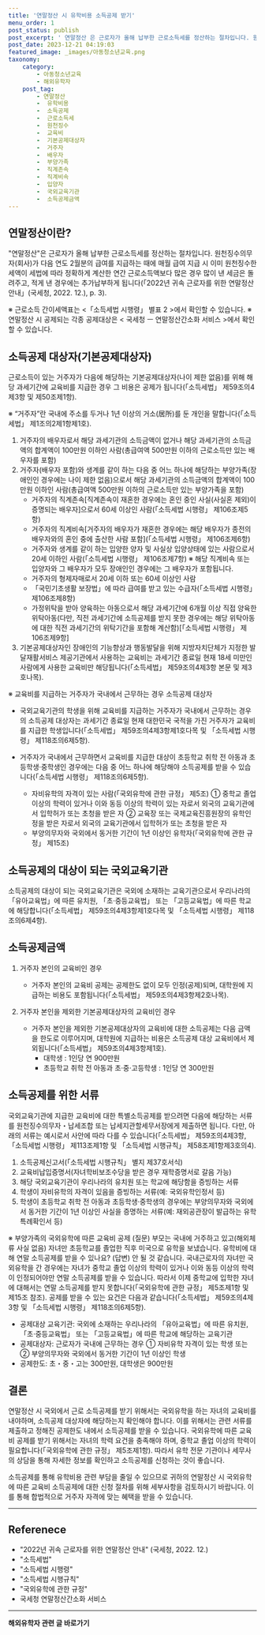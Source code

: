 ```yaml
---
title: '연말정산 시 유학비용 소득공제 받기'
menu_order: 1
post_status: publish
post_excerpt: ' 연말정산 은 근로자가 올해 납부한 근로소득세를 정산하는 절차입니다. 원천징수의무자 회사 가 다음 연도 2월분의 급여를 지급하는 때에 매월 급여 지급 시 이미 원천징수한 세액이 세법에 따라 정확하게 계산한 연간 근로소득액보다 많은 경우 많이 낸 세금은 돌려주고, 적게 낸 경우에는 추가납부하게 됩니다  2022년 귀속 근로자를 위한 연말정산 안내  국세청, 2022. 12. , p. 3 .'
post_date: 2023-12-21 04:19:03
featured_image: _images/아동청소년교육.png
taxonomy:
    category:
        - 아동청소년교육
        - 해외유학자
    post_tag:
        - 연말정산
        -  유학비용
        -  소득공제
        -  근로소득세
        -  원천징수
        -  교육비
        -  기본공제대상자
        -  거주자
        -  배우자
        -  부양가족
        -  직계존속
        -  직계비속
        -  입양자
        -  국외교육기관
        -  소득공제금액
---
```



## 연말정산이란?

"연말정산"은 근로자가 올해 납부한 근로소득세를 정산하는 절차입니다. 원천징수의무자(회사)가 다음 연도 2월분의 급여를 지급하는 때에 매월 급여 지급 시 이미 원천징수한 세액이 세법에 따라 정확하게 계산한 연간 근로소득액보다 많은 경우 많이 낸 세금은 돌려주고, 적게 낸 경우에는 추가납부하게 됩니다(「2022년 귀속 근로자를 위한 연말정산 안내」(국세청, 2022. 12.), p. 3).

※ 근로소득 간이세액표는 <「소득세법 시행령」 별표 2 >에서 확인할 수 있습니다.
※ 연말정산 시 공제되는 각종 공제대상은 < 국세청 ㅡ 연말정산간소화 서비스 >에서 확인할 수 있습니다.

## 소득공제 대상자(기본공제대상자)

근로소득이 있는 거주자가 다음에 해당하는 기본공제대상자(나이 제한 없음)를 위해 해당 과세기간에 교육비를 지급한 경우 그 비용은 공제가 됩니다(「소득세법」 제59조의4제3항 및 제50조제1항).

※ “거주자”란 국내에 주소를 두거나 1년 이상의 거소(居所)를 둔 개인을 말합니다(「소득세법」 제1조의2제1항제1호).
1. 거주자의 배우자로서 해당 과세기관의 소득금액이 없거나 해당 과세기관의 소득금액의 합계액이 100만원 이하인 사람(총급여액 500만원 이하의 근로소득만 있는 배우자를 포함)
2. 거주자(배우자 포함)와 생계를 같이 하는 다음 중 어느 하나에 해당하는 부양가족(장애인인 경우에는 나이 제한 없음)으로서 해당 과세기관의 소득금액의 합계액이 100만원 이하인 사람(총급여액 500만원 이하의 근로소득만 있는 부양가족을 포함)
   - 거주자의 직계존속[직계존속이 재혼한 경우에는 혼인 중인 사실(사실혼 제외)이 증명되는 배우자]으로서 60세 이상인 사람(「소득세법 시행령」 제106조제5항)
   - 거주자의 직계비속[거주자의 배우자가 재혼한 경우에는 해당 배우자가 종전의 배우자와의 혼인 중에 출산한 사람 포함](「소득세법 시행령」 제106조제6항)
   - 거주자와 생계를 같이 하는 입양한 양자 및 사실상 입양상태에 있는 사람으로서 20세 이하인 사람(「소득세법 시행령」 제106조제7항)
      ※ 해당 직계비속 또는 입양자와 그 배우자가 모두 장애인인 경우에는 그 배우자가 포함됩니다.
   - 거주자의 형제자매로서 20세 이하 또는 60세 이상인 사람
   - 「국민기초생활 보장법」에 따라 급여를 받고 있는 수급자(「소득세법 시행령」 제106조제8항)
   - 가정위탁을 받아 양육하는 아동으로서 해당 과세기간에 6개월 이상 직접 양육한 위탁아동(다만, 직전 과세기간에 소득공제를 받지 못한 경우에는 해당 위탁아동에 대한 직전 과세기간의 위탁기간을 포함해 계산함)[「소득세법 시행령」 제106조제9항]
3. 기본공제대상자인 장애인의 기능향상과 행동발달을 위해 지방자치단체가 지정한 발달재활서비스 제공기관에서 사용하는 교육비는 과세기간 종료일 현재 18세 미만인 사람에게 사용한 교육비만 해당됩니다(「소득세법」 제59조의4제3항 본문 및 제3호나목).

※ 교육비를 지급하는 거주자가 국내에서 근무하는 경우 소득공제 대상자
   - 국외교육기관의 학생을 위해 교육비를 지급하는 거주자가 국내에서 근무하는 경우의 소득공제 대상자는 과세기간 종료일 현재 대한민국 국적을 가진 거주자가 교육비를 지급한 학생입니다(「소득세법」 제59조의4제3항제1호다목 및 「소득세법 시행령」 제118조의6제5항).

   - 거주자가 국내에서 근무하면서 교육비를 지급한 대상이 초등학교 취학 전 아동과 초등학생·중학생인 경우에는 다음 중 어느 하나에 해당해야 소득공제를 받을 수 있습니다(「소득세법 시행령」 제118조의6제5항).
      - 자비유학의 자격이 있는 사람(「국외유학에 관한 규정」 제5조)
         ① 중학교 졸업 이상의 학력이 있거나 이와 동등 이상의 학력이 있는 자로서 외국의 교육기관에서 입학허가 또는 초청을 받은 자
         ② 교육장 또는 국제교육진흥원장의 유학인정을 받은 자로서 외국의 교육기관에서 입학허가 또는 초청을 받은 자
      - 부양의무자와 국외에서 동거한 기간이 1년 이상인 유학자(「국외유학에 관한 규정」 제15조)

## 소득공제의 대상이 되는 국외교육기관

소득공제의 대상이 되는 국외교육기관은 국외에 소재하는 교육기관으로서 우리나라의 「유아교육법」에 따른 유치원, 「초·중등교육법」 또는 「고등교육법」에 따른 학교에 해당합니다(「소득세법」 제59조의4제3항제1호다목 및 「소득세법 시행령」 제118조의6제4항).

## 소득공제금액

1. 거주자 본인의 교육비인 경우
   - 거주자 본인의 교육비 공제는 공제한도 없이 모두 인정(공제)되며, 대학원에 지급하는 비용도 포함됩니다(「소득세법」 제59조의4제3항제2호나목).

2. 거주자 본인을 제외한 기본공제대상자의 교육비인 경우
   - 거주자 본인을 제외한 기본공제대상자의 교육비에 대한 소득공제는 다음 금액을 한도로 이루어지며, 대학원에 지급하는 비용은 소득공제 대상 교육비에서 제외됩니다(「소득세법」 제59조의4제3항제1호).
      - 대학생 : 1인당 연 900만원
      - 초등학교 취학 전 아동과 초·중·고등학생 : 1인당 연 300만원

## 소득공제를 위한 서류

국외교육기관에 지급한 교육비에 대한 특별소득공제를 받으려면 다음에 해당하는 서류를 원천징수의무자・납세조합 또는 납세지관할세무서장에게 제출하면 됩니다. 다만, 아래의 서류는 예시로서 사안에 따라 다를 수 있습니다(「소득세법」 제59조의4제3항, 「소득세법 시행령」 제113조제1항 및 「소득세법 시행규칙」 제58조제1항제3호의4).

1. 소득공제신고서(「소득세법 시행규칙」 별지 제37호서식)
2. 교육비납입증명서(자녀학비보조수당을 받은 경우 재학증명서로 갈음 가능)
3. 해당 국외교육기관이 우리나라의 유치원 또는 학교에 해당함을 증빙하는 서류
4. 학생이 자비유학의 자격이 있음을 증빙하는 서류(예: 국외유학인정서 등)
5. 학생이 초등학교 취학 전 아동과 초등학생·중학생의 경우에는 부양의무자와 국외에서 동거한 기간이 1년 이상인 사실을 증명하는 서류(예: 재외공관장이 발급하는 유학특례확인서 등)

※ 부양가족의 국외유학에 따른 교육비 공제
(질문) 부모는 국내에 거주하고 있고(해외체류 사실 없음) 자녀만 초등학교를 졸업한 직후 미국으로 유학을 보냈습니다. 유학비에 대해 연말 소득공제를 받을 수 있나요?
(답변) 안 될 것 같습니다. 국내근로자의 자녀만 국외유학을 간 경우에는 자녀가 중학교 졸업 이상의 학력이 있거나 이와 동등 이상의 학력이 인정되어야만 연말 소득공제를 받을 수 있습니다. 따라서 이제 중학교에 입학한 자녀에 대해서는 연말 소득공제를 받지 못합니다(「국외유학에 관한 규정」 제5조제1항 및 제15조 참조).
공제를 받을 수 있는 요건은 다음과 같습니다(「소득세법」 제59조의4제3항 및 「소득세법 시행령」 제118조의6제5항).
- 공제대상 교육기관: 국외에 소재하는 우리나라의 「유아교육법」에 따른 유치원, 「초·중등교육법」 또는 「고등교육법」에 따른 학교에 해당하는 교육기관
- 공제대상자: 근로자가 국내에 근무하는 경우 ① 자비유학 자격이 있는 학생 또는 ② 부양의무자와 국외에서 동거한 기간이 1년 이상인 학생
- 공제한도: 초・중・고는 300만원, 대학생은 900만원

## 결론

연말정산 시 국외에서 근로 소득공제를 받기 위해서는 국외유학을 하는 자녀의 교육비를 내야하며, 소득공제 대상자에 해당하는지 확인해야 합니다. 이를 위해서는 관련 서류를 제출하고 정해진 공제한도 내에서 소득공제를 받을 수 있습니다. 국외유학에 따른 교육비 공제를 받기 위해서는 자녀의 학력 요건을 충족해야 하며, 중학교 졸업 이상의 학력이 필요합니다(「국외유학에 관한 규정」 제5조제1항). 따라서 유학 전문 기관이나 세무사의 상담을 통해 자세한 정보를 확인하고 소득공제를 신청하는 것이 좋습니다.

소득공제를 통해 유학비용 관련 부담을 줄일 수 있으므로 귀하의 연말정산 시 국외유학에 따른 교육비 소득공제에 대한 신청 절차를 위해 세부사항을 검토하시기 바랍니다. 이를 통해 합법적으로 거주자 자격에 맞는 혜택을 받을 수 있습니다.

---
## Referenece
- "2022년 귀속 근로자를 위한 연말정산 안내" (국세청, 2022. 12.)
- "소득세법"
- "소득세법 시행령"
- "소득세법 시행규칙"
- "국외유학에 관한 규정"
- 국세청 연말정산간소화 서비스
<!-- wp:separator -->
<hr class="wp-block-separator has-alpha-channel-opacity"/>
<!-- /wp:separator -->

<!-- wp:group {"backgroundColor":"base","layout":{"type":"constrained"}} -->
<div class="wp-block-group has-base-background-color has-background"><!-- wp:paragraph {"align":"center","fontSize":"medium"} -->
<p class="has-text-align-center has-large-font-size"><strong>해외유학자 관련 글 바로가기</strong></p>
<!-- /wp:paragraph -->


<!-- wp:latest-posts
{"categories":[{"id":35438,"count":19,"description":"","link":"https://uknowlaw.com/category/%ed%95%b4%ec%99%b8%ec%9c%a0%ed%95%99%ec%9e%90/","name":"해외유학자","slug":"해외유학자","taxonomy":"category","parent":0,"meta":[],"_links":{"self":[{"href":"https://uknowlaw.com/wp-json/wp/v2/categories/35438"}],"collection":[{"href":"https://uknowlaw.com/wp-json/wp/v2/categories"}],"about":[{"href":"https://uknowlaw.com/wp-json/wp/v2/taxonomies/category"}],"wp:post_type":[{"href":"https://uknowlaw.com/wp-json/wp/v2/posts?categories=35438"}],"curies":[{"name":"wp","href":"https://api.w.org/{rel}","templated":true}]}}],"postsToShow":100,"excerptLength":28,"postLayout":"grid","columns":2,"featuredImageAlign":"left","featuredImageSizeSlug":"large","fontSize":"small"} /--></div>
<!-- /wp:group -->